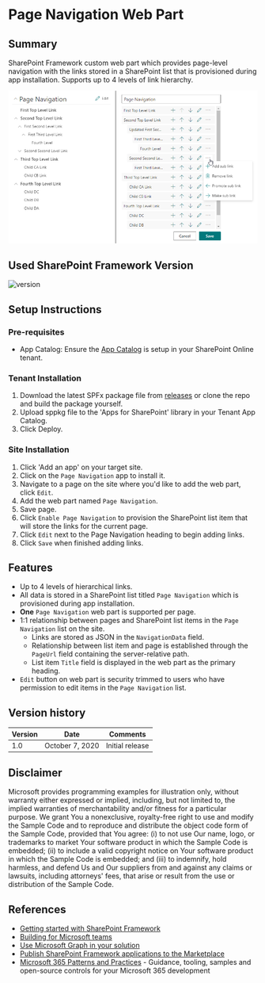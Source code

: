# Page Navigation Web Part

## Summary

SharePoint Framework custom web part which provides page-level navigation with the links stored in a SharePoint list that is provisioned during app installation. Supports up to 4 levels of link hierarchy.

![Page Navigation Overview Screenshot](./images/page-nav-overview.png)

## Used SharePoint Framework Version

![version](https://img.shields.io/badge/version-1.11-green.svg)

## Setup Instructions
### Pre-requisites
- App Catalog: Ensure the [App Catalog](https://docs.microsoft.com/en-us/sharepoint/use-app-catalog) is setup in your SharePoint Online tenant.

### Tenant Installation
1. Download the latest SPFx package file from [releases](https://github.com/bschlintz/spfx-pagenavigation/releases/latest) or clone the repo and build the package yourself.
1. Upload sppkg file to the 'Apps for SharePoint' library in your Tenant App Catalog.
1. Click Deploy.

### Site Installation
1. Click 'Add an app' on your target site.
1. Click on the `Page Navigation` app to install it.
1. Navigate to a page on the site where you'd like to add the web part, click `Edit`.
1. Add the web part named `Page Navigation`.
1. Save page.
1. Click `Enable Page Navigation` to provision the SharePoint list item that will store the links for the current page.
1. Click `Edit` next to the Page Navigation heading to begin adding links.
1. Click `Save` when finished adding links.

## Features

- Up to 4 levels of hierarchical links.
- All data is stored in a SharePoint list titled `Page Navigation` which is provisioned during app installation.
- __One__ `Page Navigation` web part is supported per page.
- 1:1 relationship between pages and SharePoint list items in the `Page Navigation` list on the site.
  - Links are stored as JSON in the `NavigationData` field.
  - Relationship between list item and page is established through the `PageUrl` field containing the server-relative path.
  - List item `Title` field is displayed in the web part as the primary heading.
- `Edit` button on web part is security trimmed to users who have permission to edit items in the `Page Navigation` list.

## Version history

Version|Date|Comments
-------|----|--------
1.0|October 7, 2020|Initial release

## Disclaimer
Microsoft provides programming examples for illustration only, without warranty either expressed or implied, including, but not limited to, the implied warranties of merchantability and/or fitness for a particular purpose. We grant You a nonexclusive, royalty-free right to use and modify the Sample Code and to reproduce and distribute the object code form of the Sample Code, provided that You agree: (i) to not use Our name, logo, or trademarks to market Your software product in which the Sample Code is embedded; (ii) to include a valid copyright notice on Your software product in which the Sample Code is embedded; and (iii) to indemnify, hold harmless, and defend Us and Our suppliers from and against any claims or lawsuits, including attorneys' fees, that arise or result from the use or distribution of the Sample Code.

## References
- [Getting started with SharePoint Framework](https://docs.microsoft.com/en-us/sharepoint/dev/spfx/set-up-your-developer-tenant)
- [Building for Microsoft teams](https://docs.microsoft.com/en-us/sharepoint/dev/spfx/build-for-teams-overview)
- [Use Microsoft Graph in your solution](https://docs.microsoft.com/en-us/sharepoint/dev/spfx/web-parts/get-started/using-microsoft-graph-apis)
- [Publish SharePoint Framework applications to the Marketplace](https://docs.microsoft.com/en-us/sharepoint/dev/spfx/publish-to-marketplace-overview)
- [Microsoft 365 Patterns and Practices](https://aka.ms/m365pnp) - Guidance, tooling, samples and open-source controls for your Microsoft 365 development
